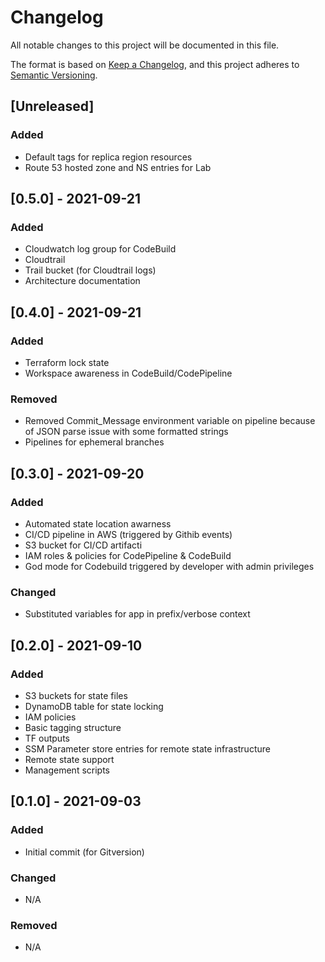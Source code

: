 # Changelog
All notable changes to this project will be documented in this file.

The format is based on [Keep a Changelog](https://keepachangelog.com/en/1.0.0/),
and this project adheres to [Semantic Versioning](https://semver.org/spec/v2.0.0.html).

## [Unreleased]
### Added
- Default tags for replica region resources
- Route 53 hosted zone and NS entries for Lab

## [0.5.0] - 2021-09-21
### Added
- Cloudwatch log group for CodeBuild
- Cloudtrail
- Trail bucket (for Cloudtrail logs)
- Architecture documentation

## [0.4.0] - 2021-09-21
### Added
- Terraform lock state
- Workspace awareness in CodeBuild/CodePipeline

### Removed
- Removed Commit_Message environment variable on pipeline because of JSON parse issue with some formatted strings
- Pipelines for ephemeral branches

## [0.3.0] - 2021-09-20
### Added
- Automated state location awarness
- CI/CD pipeline in AWS (triggered by Githib events)
- S3 bucket for CI/CD artifacti
- IAM roles & policies for CodePipeline & CodeBuild
- God mode for Codebuild triggered by developer with admin privileges

### Changed
- Substituted variables for app in prefix/verbose context

## [0.2.0] - 2021-09-10
### Added
- S3 buckets for state files
- DynamoDB table for state locking
- IAM policies
- Basic tagging structure
- TF outputs
- SSM Parameter store entries for remote state infrastructure
- Remote state support
- Management scripts

## [0.1.0] - 2021-09-03
### Added
- Initial commit (for Gitversion)

### Changed
- N/A

### Removed
- N/A
